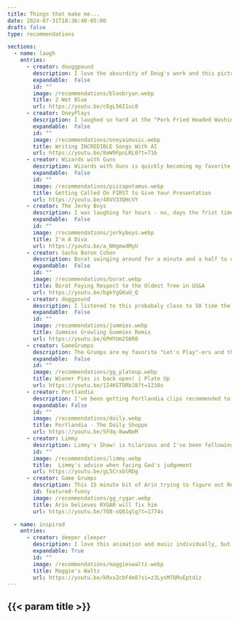 ```yaml
---
title: Things that make me...
date: 2024-07-31T18:36:40-05:00
draft: false
type: recommendations

sections:
  - name: laugh
    entries:
      - creator: douggpound
        description: I love the absurdity of Doug's work and this picture of Bloob Ryan makes me laugh.
        expandable:  False
        id: ""
        image: /recommendations/bloobryan.webp
        title: 2 Wet Blue
        url: https://youtu.be/cEgL56I1uc8
      - creator: OneyPlays
        description: I laughed so hard at the "Pork Fried Headed Washing Machine" song the first time that I almost passed out.
        expandable:  False
        id: ""
        image: /recommendations/oneyaimusic.webp
        title: Writing INCREDIBLE Songs With AI
        url: https://youtu.be/8eW9FpnLRL0?t=716
      - creator: Wizards with Guns
        description: Wizards with Guns is quickly becoming my favorite troupe. The vibe in this video is great.
        expandable:  False
        id: ""
        image: /recommendations/pizzapotamus.webp
        title: Getting Called On FIRST to Give Your Presentation
        url: https://youtu.be/48VV33QHcVY
      - creator: The Jerky Boys
        description: I was laughing for hours - no, days the frist time I heard "That's a fucking tuba".
        expandable:  False
        id: ""
        image: /recommendations/jerkyboys.webp
        title: I'm A Diva
        url: https://youtu.be/a_NHgmwdMyU
      - creator: Sacha Baron Cohen
        description: Borat swinging around for a minute and a half to cover the tree is hilarious.
        expandable:  False
        id: ""
        image: /recommendations/borat.webp
        title: Borat Paying Respect to the Oldest Tree in US&A
        url: https://youtu.be/bgkYgGKuU_Q
      - creator: doggpound
        description: I listened to this probabaly close to 50 time the first few days after I heard it. Be sure to turn on subtitles for the lyrics.
        expandable:  False
        id: ""
        image: /recommendations/jummies.webp
        title: Jummies Growling Gummies Remix
        url: https://youtu.be/6PHYUm256R0
      - creator: GameGrumps
        description: The Grumps are my favorite "Let's Play"-ers and this is a great game to watch them play. This moment especially had me laughing so hard that I almost choked on my ice cream.
        expandable:  False
        id: ""
        image: /recommendations/gg_plateup.webp
        title: Wiener Pies is back open! | Plate Up
        url: https://youtu.be/1I4KGTDRbJ8?t=1238s
      - creator: Portlandia
        description: I've been getting Portlandia clips recommended to me more on YouTube. I never watched the show, but I've been a bit of a fan of Fred Armisen for a while. Some of my favorite bits from this clip are Jeff Goldblum saying "Really?" and "It's the classic scale."
        expandable: False
        id: ""
        image: /recommendations/doily.webp
        title: Portlandia - The Doily Shoppe
        url: https://youtu.be/SFdq-8wwNeM
      - creator: Limmy
        description: Limmy's Show! is hilarious and I've been following Limmy from that. This clip from his Twitch steam had me laughing so hard. "I like this kid. He's got balls."
        id: ""
        image: /recommendations/limmy.webp
        title:  Limmy's advice when facing God's judgement 
        url: https://youtu.be/gL5CrxblRDg
      - creator: Game Grumps
        description: This 15 minute bit of Arin trying to figure out RetroArch menus had me losing my breath the first time I watched it.
        id: featured-funny
        image: /recommendations/gg_rygar.webp
        title: Arin believes RYGAR will fix him 
        url: https://youtu.be/7O8-sQ01qlg?t=1774s

  - name: inspired
    entries:
      - creator: deeper sleeper
        description: I love this animation and music individually, but in combination they play off of each other really well. The agressive and distorted drums with the bouncy bass set the foundation for the melodic second bass track and the tragic vocals with heavy reverb on all elements. The animation feels like something from MTV with all the movement and being hand drawn. Stepping through frame by frame, it's easy to tell that each element is hand drawn and reveals a lot of details of how things rotate and morph into each other. It's all very impressive.
        expandable: True
        id: ""
        image: /recommendations/maggieswaltz.webp
        title: Maggie's Waltz
        url: https://youtu.be/kRxxZcbF4m8?si=z3LysM7QRuEptdiz
---
```


## {{< param title >}}
